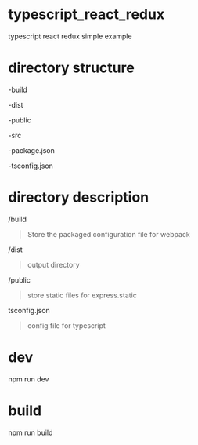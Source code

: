 # typescript_react_redux
typescript react redux simple example

# directory structure
-build 

-dist

-public

-src

-package.json

-tsconfig.json

# directory description
 /build 
 
 > Store the packaged configuration file for webpack
 
 /dist 
 
 > output directory
 
 /public 
 
 > store static files  for express.static
 
 tsconfig.json
 
 > config file for typescript
 
 # dev
 npm run dev
 
 # build 
 npm run build
